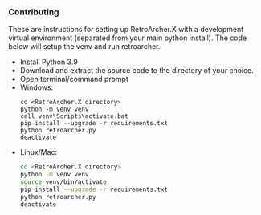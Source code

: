 ### Contributing
These are instructions for setting up RetroArcher.X with a development virtual environment (separated from your main 
python install). The code below will setup the venv and run retroarcher.


* Install Python 3.9
* Download and extract the source code to the directory of your choice.
* Open terminal/command prompt
* Windows:
  ```batch
  cd <RetroArcher.X directory>
  python -m venv venv
  call venv\Scripts\activate.bat
  pip install --upgrade -r requirements.txt
  python retroarcher.py
  deactivate
  ```
* Linux/Mac:
  ```bash
  cd <RetroArcher.X directory>
  python -m venv venv
  source venv/bin/activate
  pip install --upgrade -r requirements.txt
  python retroarcher.py
  deactivate
  ```
